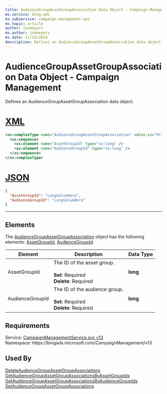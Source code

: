 ```yaml
---
title: AudienceGroupAssetGroupAssociation Data Object - Campaign Management
ms.service: bing-ads
ms.subservice: campaign-management-api
ms.topic: article
author: jonmeyers
ms.author: jonmeyers
ms.date: 11/13/2024
description: Defines an AudienceGroupAssetGroupAssociation data object.
---
```

# AudienceGroupAssetGroupAssociation Data Object - Campaign Management
Defines an AudienceGroupAssetGroupAssociation data object.

# [XML](#tab/xml)

```xml
<xs:complexType name="AudienceGroupAssetGroupAssociation" xmlns:xs="http://www.w3.org/2001/XMLSchema">
  <xs:sequence>
    <xs:element name="AssetGroupId" type="xs:long" />
    <xs:element name="AudienceGroupId" type="xs:long" />
  </xs:sequence>
</xs:complexType>
```

# [JSON](#tab/json)

```json
{
  "AssetGroupId": "LongValueHere",
  "AudienceGroupId": "LongValueHere"
}
```

-----

## <a name="elements"></a>Elements

The [AudienceGroupAssetGroupAssociation](audiencegroupassetgroupassociation.md) object has the following elements: [AssetGroupId](#assetgroupid), [AudienceGroupId](#audiencegroupid).

|Element|Description|Data Type|
|-----------|---------------|-------------|
|<a name="assetgroupid"></a>AssetGroupId|The ID of the asset group.<br /><br />**Set**: Required<br />**Delete**: Required |**long**|
|<a name="audiencegroupid"></a>AudienceGroupId|The ID of the audience group.<br /><br />**Set**: Required<br />**Delete**: Required|**long**|

## Requirements
Service: [CampaignManagementService.svc v13](https://campaign.api.bingads.microsoft.com/Api/Advertiser/CampaignManagement/v13/CampaignManagementService.svc)  
Namespace: https\://bingads.microsoft.com/CampaignManagement/v13  

## Used By
[DeleteAudienceGroupAssetGroupAssociations](deleteaudiencegroupassetgroupassociations.md)  
[GetAudienceGroupAssetGroupAssociationsByAssetGroupIds](getaudiencegroupassetgroupassociationsbyassetgroupids.md)  
[GetAudienceGroupAssetGroupAssociationsByAudienceGroupIds](getaudiencegroupassetgroupassociationsbyaudiencegroupids.md)  
[SetAudienceGroupAssetGroupAssociations](setaudiencegroupassetgroupassociations.md)  
